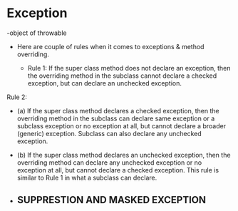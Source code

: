 
# Exception
-object of throwable

- Here are couple of rules when it comes to exceptions & method overriding.

    - Rule 1: If the super class method does not declare an exception, then the overriding method in the subclass cannot declare a checked exception, but can declare an unchecked exception.

Rule 2:

- (a) If the super class method declares a checked exception, then the overriding method in the subclass can declare same exception or a subclass exception or no exception at all, but cannot declare a broader (generic) exception. Subclass can also declare any unchecked exception.

- (b) If the super class method declares an unchecked exception, then the overriding method can declare any unchecked exception or no exception at all, but cannot declare a checked exception. This rule is similar to Rule 1 in what a subclass can declare.


- SUPPRESTION AND MASKED EXCEPTION
  - 